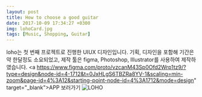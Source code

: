 ```yaml
---
layout: post
title: How to choose a good guitar
date: 2017-10-09 17:34:27 +0300
img: lohoCard.jpg
tags: [Music, Shopping, Guitar]
---
```

loho는 첫 번째 프로젝트로 진행한 UIUX 디자인입니다. 기획, 디자인을 포함해 기간은 약 한달정도 소요되었고, 제작 툴은 figma, Photoshop, Illustrator를 사용하여 제작하였습니다.
<a https://www.figma.com/proto/vzcanM43Sp0Ofd2Wrp1tz9/?type=design&node-id=4-1712&t=0JxHLgS6TBZRa8YV-1&scaling=min-zoom&page-id=4%3A12&starting-point-node-id=4%3A1712&mode=design" target="_blank">APP 보러가기</a>
![LOHO]({{site.baseurl}}/images/pages/loho_concept.png)

